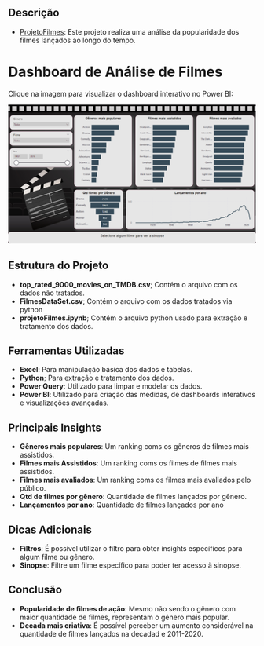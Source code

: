 
## Descrição

- [ProjetoFilmes](https://app.powerbi.com/view?r=eyJrIjoiMjBmYTFhNDUtMTZhMS00NmE5LWI5OWMtY2E3NmNmOTdjYTlmIiwidCI6ImRmY2E2YzQyLWM0NjktNDg1Ny05NDk5LWViN2YzNjczZjY4NCJ9): Este projeto realiza uma análise da popularidade dos filmes lançados ao longo do tempo. 


# Dashboard de Análise de Filmes

Clique na imagem para visualizar o dashboard interativo no Power BI:


[![ProjetoGame](https://github.com/arthurffc8/Filmes/blob/main/FotoProjetoFilmes.png)](https://app.powerbi.com/view?r=eyJrIjoiMjBmYTFhNDUtMTZhMS00NmE5LWI5OWMtY2E3NmNmOTdjYTlmIiwidCI6ImRmY2E2YzQyLWM0NjktNDg1Ny05NDk5LWViN2YzNjczZjY4NCJ9)



## Estrutura do Projeto

- **top_rated_9000_movies_on_TMDB.csv**; Contém o arquivo com os dados não tratados.
- **FilmesDataSet.csv**; Contém o arquivo com os dados tratados via python
- **projetoFilmes.ipynb**; Contém o arquivo python usado para extração e tratamento dos dados.
  
## Ferramentas Utilizadas

- **Excel**: Para manipulação básica dos dados e tabelas.
- **Python**; Para extração e tratamento dos dados.
- **Power Query**: Utilizado para limpar e modelar os dados.
- **Power BI**: Utilizado para criação das medidas, de dashboards interativos e visualizações avançadas.


  
## Principais Insights

- **Gêneros mais populares**: Um ranking coms os gêneros de filmes mais assistidos.
- **Filmes mais Assistidos**: Um ranking coms os filmes de filmes mais assistidos.
- **Filmes mais avaliados**: Um ranking coms os filmes mais avaliados pelo público.
- **Qtd de filmes por gênero**: Quantidade de filmes lançados por gênero.
- **Lançamentos por ano**: Quantidade de filmes lançados por ano


 ## Dicas Adicionais 

 - **Filtros**: É possível utilizar o filtro para obter insights específicos para algum filme ou gênero.
 - **Sinopse**: Filtre um filme específico para poder ter acesso à sinopse.


## Conclusão 

- **Popularidade de filmes de ação**: Mesmo não sendo o gênero com maior quantidade de filmes, representam o gênero mais popular.
- **Decada mais criativa**: É possível perceber um aumento considerável na quantidade de filmes lançados na decadad e 2011-2020.


